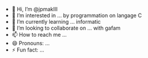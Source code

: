 - 👋 Hi, I’m @jpmakIII
- 👀 I’m interested in ... by programmation on langage C
- 🌱 I’m currently learning ... informatic
- 💞️ I’m looking to collaborate on ... with gafam
- 📫 How to reach me ...
- 😄 Pronouns: ...      
- ⚡ Fun fact: ...

<!---
jpmakIII/jpmakIII is a ✨ special ✨ repository because its `README.md` (this file) appears on your GitHub profile.
You can click the Preview link to take a look at your changes.
--->
